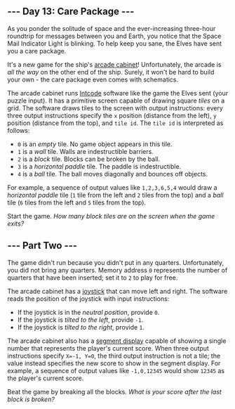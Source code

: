 <article class="day-desc"><h2>--- Day 13: Care Package ---</h2><p>As you ponder the solitude of space and the ever-increasing three-hour roundtrip for messages between you and Earth, you notice that the Space Mail Indicator Light is blinking.  To help keep you sane, the Elves have sent you a care package.</p>
<p>It's a new game for the ship's <a href="https://en.wikipedia.org/wiki/Arcade_cabinet">arcade cabinet</a>! Unfortunately, the arcade is <em>all the way</em> on the other end of the ship. Surely, it won't be hard to build your own - the care package even comes with schematics.</p>
<p>The arcade cabinet runs <a href="9">Intcode</a> software like the game the Elves sent (your puzzle input). It has a primitive screen capable of drawing square <em>tiles</em> on a grid.  The software draws tiles to the screen with output instructions: every three output instructions specify the <code>x</code> position (distance from the left), <code>y</code> position (distance from the top), and <code>tile id</code>. The <code>tile id</code> is interpreted as follows:</p>
<ul>
<li><code>0</code> is an <em>empty</em> tile.  No game object appears in this tile.</li>
<li><code>1</code> is a <em>wall</em> tile.  Walls are indestructible barriers.</li>
<li><code>2</code> is a <em>block</em> tile.  Blocks can be broken by the ball.</li>
<li><code>3</code> is a <em>horizontal paddle</em> tile.  The paddle is indestructible.</li>
<li><code>4</code> is a <em>ball</em> tile.  The ball moves diagonally and bounces off objects.</li>
</ul>
<p>For example, a sequence of output values like <code>1,2,3,6,5,4</code> would draw a <em>horizontal paddle</em> tile (<code>1</code> tile from the left and <code>2</code> tiles from the top) and a <em>ball</em> tile (<code>6</code> tiles from the left and <code>5</code> tiles from the top).</p>
<p>Start the game. <em>How many block tiles are on the screen when the game exits?</em></p>
</article>

\--- Part Two ---
-----------------

The game didn't run because you didn't put in any quarters. Unfortunately, you did not bring any quarters. Memory address `0` represents the number of quarters that have been inserted; set it to `2` to play for free.

The arcade cabinet has a [joystick](https://en.wikipedia.org/wiki/Joystick) that can move left and right. The software reads the position of the joystick with input instructions:

*   If the joystick is in the _neutral position_, provide `0`.
*   If the joystick is _tilted to the left_, provide `-1`.
*   If the joystick is _tilted to the right_, provide `1`.

The arcade cabinet also has a [segment display](https://en.wikipedia.org/wiki/Display_device#Segment_displays) capable of showing a single number that represents the player's current score. When three output instructions specify `X=-1, Y=0`, the third output instruction is not a tile; the value instead specifies the new score to show in the segment display. For example, a sequence of output values like `-1,0,12345` would show `12345` as the player's current score.

Beat the game by breaking all the blocks. _What is your score after the last block is broken?_

